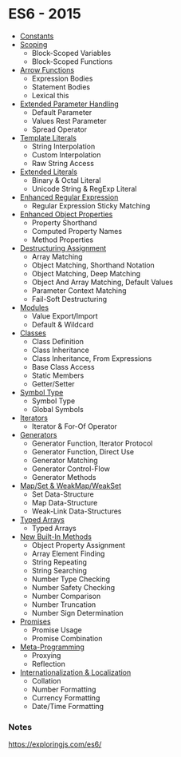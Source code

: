 # ES6 - 2015

 - [Constants](http://es6-features.org/#Constants)
 - [Scoping](http://es6-features.org/#BlockScopedVariables)
	 - Block-Scoped Variables
	 - Block-Scoped Functions
 - [Arrow Functions](http://es6-features.org/#ExpressionBodies)
	 - Expression Bodies
	 - Statement Bodies
	 - Lexical this
 - [Extended Parameter Handling](http://es6-features.org/#DefaultParameterValues)
	 - Default Parameter
	 -  Values Rest Parameter
	 - Spread Operator
 - [Template Literals](http://es6-features.org/#StringInterpolation)
	 - String Interpolation
	 - Custom Interpolation
	 - Raw String Access
 - [Extended Literals](http://es6-features.org/#BinaryOctalLiteral)
	 -  Binary & Octal Literal
	 - Unicode String & RegExp Literal
 - [Enhanced Regular Expression](http://es6-features.org/#RegularExpressionStickyMatching)
	 -  Regular Expression Sticky Matching
 - [Enhanced Object Properties](http://es6-features.org/#PropertyShorthand)
	 - Property Shorthand
	 - Computed Property Names
     - Method Properties
 - [Destructuring Assignment](http://es6-features.org/#ArrayMatching)
	 - Array Matching
	 - Object Matching, Shorthand Notation
	 - Object Matching, Deep Matching
	 - Object And Array Matching, Default Values
	 - Parameter Context Matching
	 -  Fail-Soft Destructuring
 - [Modules](http://es6-features.org/#ValueExportImport)
	 - Value Export/Import
	 - Default & Wildcard
- [Classes](http://es6-features.org/#ClassDefinition)
	- Class Definition
	- Class Inheritance
	- Class Inheritance, From Expressions
	- Base Class Access
	- Static Members
	- Getter/Setter
- [Symbol Type](http://es6-features.org/#SymbolType)
	- Symbol Type
	- Global Symbols
- [Iterators](http://es6-features.org/#IteratorForOfOperator)
	- Iterator & For-Of Operator
- [Generators](http://es6-features.org/#GeneratorFunctionIteratorProtocol)
	- Generator Function, Iterator Protocol
	- Generator Function, Direct Use
	- Generator Matching
	- Generator Control-Flow
	- Generator Methods
- [Map/Set & WeakMap/WeakSet](http://es6-features.org/#SetDataStructure)
	- Set Data-Structure
	- Map Data-Structure
	- Weak-Link Data-Structures
- [Typed Arrays](http://es6-features.org/#TypedArrays)
	- Typed Arrays
- [New Built-In Methods](http://es6-features.org/#ObjectPropertyAssignment)
	- Object Property Assignment
	- Array Element Finding
	- String Repeating
	- String Searching
	- Number Type Checking
	- Number Safety Checking
	- Number Comparison
	- Number Truncation
	- Number Sign Determination
- [Promises](http://es6-features.org/#PromiseUsage)
	- Promise Usage
	- Promise Combination
- [Meta-Programming](http://es6-features.org/#Proxying)
	- Proxying
	- Reflection
- [Internationalization & Localization](http://es6-features.org/#Collation)
	- Collation
	- Number Formatting
	- Currency Formatting
	- Date/Time Formatting


### Notes

https://exploringjs.com/es6/
